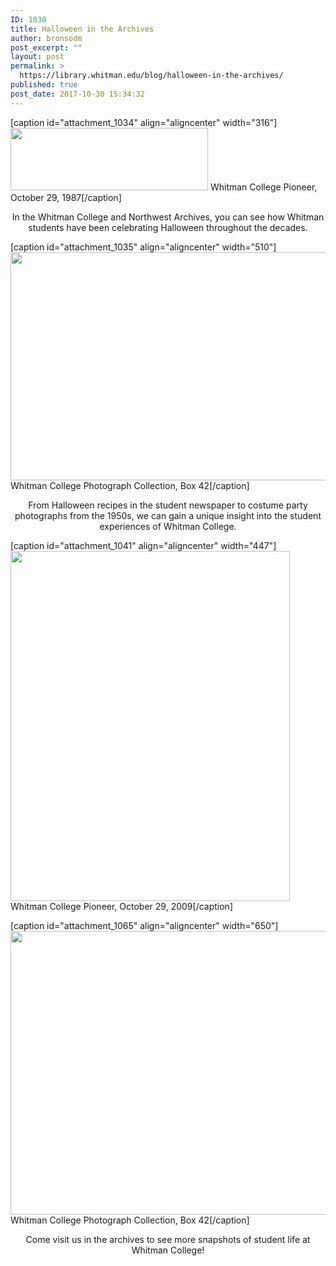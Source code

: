 ```yaml
---
ID: 1030
title: Halloween in the Archives
author: bronsodm
post_excerpt: ""
layout: post
permalink: >
  https://library.whitman.edu/blog/halloween-in-the-archives/
published: true
post_date: 2017-10-30 15:34:32
---
```

[caption id="attachment_1034" align="aligncenter" width="316"]<img class="wp-image-1034" src="https://library.whitman.edu/blog/wp-content/uploads/sites/4/2017/10/Pioneer_1986Oct29-300x95.jpg" alt="" width="316" height="100" /> Whitman College Pioneer, October 29, 1987[/caption]
<p style="text-align: center">In the Whitman College and Northwest Archives, you can see how Whitman students have been celebrating Halloween throughout the decades.</p>


[caption id="attachment_1035" align="aligncenter" width="510"]<img class="wp-image-1035" src="https://library.whitman.edu/blog/wp-content/uploads/sites/4/2017/10/Halloween-Party-2.jpg" alt="" width="510" height="365" /> Whitman College Photograph Collection, Box 42[/caption]
<p style="text-align: center">From Halloween recipes in the student newspaper<em> </em>to costume party photographs from the 1950s, we can gain a unique insight into the student experiences of Whitman College.</p>


[caption id="attachment_1041" align="aligncenter" width="447"]<img class="wp-image-1041" src="https://library.whitman.edu/blog/wp-content/uploads/sites/4/2017/10/Halloween2-817x1024.gif" alt="" width="447" height="560" /> Whitman College Pioneer, October 29, 2009[/caption]

[caption id="attachment_1065" align="aligncenter" width="650"]<img class="size-large wp-image-1065" src="https://library.whitman.edu/blog/wp-content/uploads/sites/4/2017/10/Halloween-Party-3-1024x715.jpg" alt="" width="650" height="454" /> Whitman College Photograph Collection, Box 42[/caption]
<p style="text-align: center">Come visit us in the archives to see more snapshots of student life at Whitman College!</p>
&nbsp;

&nbsp;